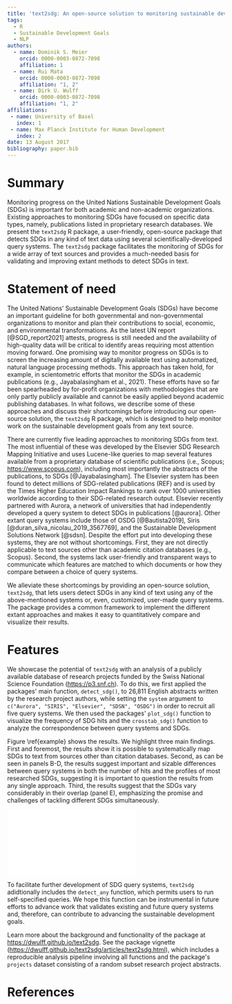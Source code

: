 ```yaml
---
title: 'text2sdg: An open-source solution to monitoring sustainable development goals from text'
tags:
  - R
  - Sustainable Development Goals
  - NLP
authors:
  - name: Dominik S. Meier
    orcid: 0000-0003-0872-7098
    affiliation: 1
  - name: Rui Mata
    orcid: 0000-0003-0872-7098
    affiliation: "1, 2"
  - name: Dirk U. Wulff
    orcid: 0000-0003-0872-7098
    affiliation: "1, 2"
affiliations:
 - name: University of Basel
   index: 1
 - name: Max Planck Institute for Human Development
   index: 2
date: 13 August 2017
bibliography: paper.bib
---
```




# Summary

Monitoring progress on the United Nations Sustainable Development Goals (SDGs) is important for both academic and non-academic organizations. Existing approaches to monitoring SDGs have focused on specific data types, namely, publications listed in proprietary research databases. We present the `text2sdg` R package, a user-friendly, open-source package that detects SDGs in any kind of text data using several scientifically-developed query systems. The `text2sdg` package facilitates the monitoring of SDGs for a wide array of text sources and provides a much-needed basis for validating and improving extant methods to detect SDGs in text.

# Statement of need

The United Nations’ Sustainable Development Goals (SDGs) have become an important guideline for both governmental and non-governmental organizations to monitor and plan their contributions to social, economic, and environmental transformations. As the latest UN report [@SGD_report2021] attests, progress is still needed and the availability of high-quality data will be critical to identify areas requiring most attention moving forward. One promising way to monitor progress on SDGs is to screen the increasing amount of digitally available text using automatized, natural language processing methods. This approach has taken hold, for example, in scientometric efforts that monitor the SDGs in academic publications (e.g., Jayabalasingham et al., 2021). These efforts have so far been spearheaded by for-profit organizations with methodologies that are only partly publicly available and cannot be easily applied beyond academic publishing databases. In what follows, we describe some of these approaches and discuss their shortcomings before introducing our open-source solution, the `text2sdg` R package, which is designed to help monitor work on the sustainable development goals from any text source.

There are currently five leading approaches to monitoring SDGs from text. The most influential of these was developed by the Elsevier SDG Research Mapping Initiative and uses Lucene-like queries to map several features available from a proprietary database of scientific publications (i.e., Scopus; https://www.scopus.com), including most importantly the abstracts of the publications, to SDGs [@Jayabalasingham]. The Elsevier system has been found to detect millions of SDG-related publications (REF) and is used by the Times Higher Education Impact Rankings to rank over 1000 universities worldwide according to their SDG-related research output. Elsevier recently partnered with Aurora, a network of universities that had independently developed a query system to detect SDGs in publications [@aurora]. Other extant query systems include those of OSDG [@Bautista2019], Siris [@duran_silva_nicolau_2019_3567769], and the Sustainable Development Solutions Network [@sdsn]. Despite the effort put into developing these systems, they are not without shortcomings. First, they are not directly applicable to text sources other than academic citation databases (e.g., Scopus). Second, the systems lack user-friendly and transparent ways to communicate which features are matched to which documents or how they compare between a choice of query systems.

We alleviate these shortcomings by providing an open-source solution, `text2sdg`, that lets users detect SDGs in any kind of text using any of the above-mentioned systems or, even, customized, user-made query systems. The package provides a common framework to implement the different extant approaches and makes it easy to quantitatively compare and visualize their results. 

# Features

We showcase the potential of `text2sdg` with an analysis of a publicly available database of research projects funded by the Swiss National Science Foundation (https://p3.snf.ch). To do this, we first applied the packages' main function, `detect_sdg()`, to 26,811 English abstracts written by the research project authors, while setting the `system` argument to `c("Aurora", "SIRIS", "Elsevier", "SDSN", "OSDG")` in order to recruit all five query systems. We then used the packages' `plot_sdg()` function to visualize the frequency of SDG hits and the `crosstab_sdg()` function to analyze the correspondence between query systems and SDGs. 

Figure \ref{example} shows the results. We highlight three main findings. First and foremost, the results show it is possible to systematically map SDGs to text from sources other than citation databases. Second, as can be seen in panels B-D, the results suggest important and sizable differences between query systems in both the number of hits and the profiles of most researched SDGs, suggesting it is important to question the results from any single approach. Third, the results suggest that the SDGs vary considerably in their overlap (panel E), emphasizing the promise and challenges of tackling different SDGs simultaneously.

![Analysis of 26,811 research projects funded by the Swiss National Science Foundation using the five query systems currently available in `text2sdg`. Panel A illustrates the identification of SDGs based on a query search: The example shows an excerpt of one abstract with some terms highlighted that match a query of the Aurora query system indicating SDG-14 (i.e., conserve and sustainably use the oceans, seas and marine resources for sustainable development). Panel B shows the number of hits per document for the different systems made available in `text2sdg`, which reveals striking differences in numbers of hits. Panel C shows the relative number of hits per SDG cumulatively across systems. Panel D shows the correlations between query systems, which reveal overall small to medium levels of correspondence between them. Panel E shows the correlation between detected SDGs over all query systems.\label{example}](paper_figure_2.pdf) 

To facilitate further development of SDG query systems, `text2sdg` adidtionally includes the `detect_any` function, which permits users to run self-specified queries. We hope this function can be instrumental in future efforts to advance work that validates existing and future query systems and, therefore, can contribute to advancing the sustainable development goals.

Learn more about the background and functionality of the package at https://dwulff.github.io/text2sdg. See the package vignette (https://dwulff.github.io/text2sdg/articles/text2sdg.html), which includes a reproducible analysis pipeline involving all functions and the package's `projects` dataset consisting of a random subset research project abstracts. 

# References



